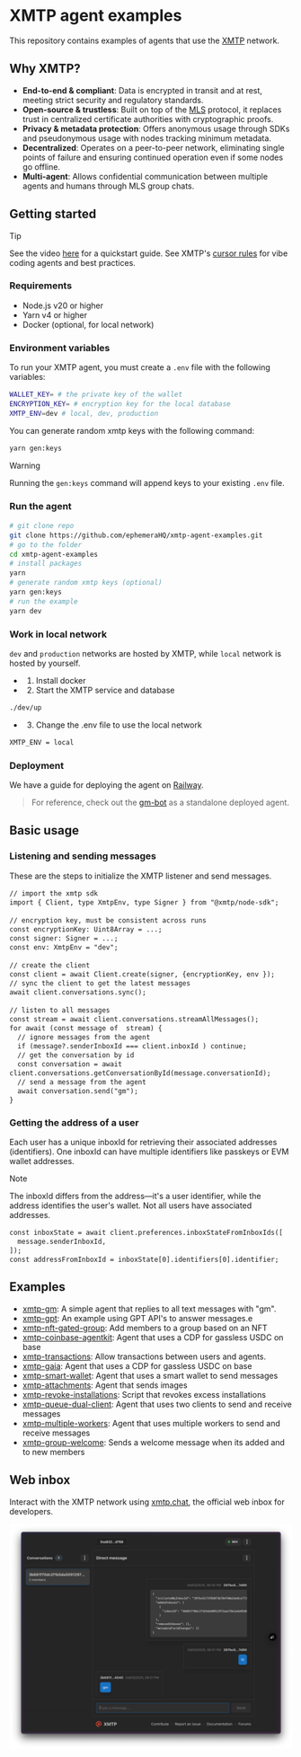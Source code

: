 # XMTP agent examples

This repository contains examples of agents that use the [XMTP](https://docs.xmtp.org/) network.

## Why XMTP?

- **End-to-end & compliant**: Data is encrypted in transit and at rest, meeting strict security and regulatory standards.
- **Open-source & trustless**: Built on top of the [MLS](https://messaginglayersecurity.rocks/) protocol, it replaces trust in centralized certificate authorities with cryptographic proofs.
- **Privacy & metadata protection**: Offers anonymous usage through SDKs and pseudonymous usage with nodes tracking minimum metadata.
- **Decentralized**: Operates on a peer-to-peer network, eliminating single points of failure and ensuring continued operation even if some nodes go offline.
- **Multi-agent**: Allows confidential communication between multiple agents and humans through MLS group chats.

## Getting started

> [!TIP]
> See the video [here](https://youtu.be/djRLnWUvwIA) for a quickstart guide.
> See XMTP's [cursor rules](/.cursor/README.md) for vibe coding agents and best practices.

### Requirements

- Node.js v20 or higher
- Yarn v4 or higher
- Docker (optional, for local network)

### Environment variables

To run your XMTP agent, you must create a `.env` file with the following variables:

```bash
WALLET_KEY= # the private key of the wallet
ENCRYPTION_KEY= # encryption key for the local database
XMTP_ENV=dev # local, dev, production
```

You can generate random xmtp keys with the following command:

```bash
yarn gen:keys
```

> [!WARNING]
> Running the `gen:keys` command will append keys to your existing `.env` file.

### Run the agent

```bash
# git clone repo
git clone https://github.com/ephemeraHQ/xmtp-agent-examples.git
# go to the folder
cd xmtp-agent-examples
# install packages
yarn
# generate random xmtp keys (optional)
yarn gen:keys
# run the example
yarn dev
```

### Work in local network

`dev` and `production` networks are hosted by XMTP, while `local` network is hosted by yourself.

- 1. Install docker
- 2. Start the XMTP service and database

```bash
./dev/up
```

- 3. Change the .env file to use the local network

```bash
XMTP_ENV = local
```

### Deployment

We have a guide for deploying the agent on [Railway](https://github.com/ephemeraHQ/xmtp-agent-examples/discussions/77).

> For reference, check out the [gm-bot](https://github.com/xmtp/gm-bot) as a standalone deployed agent.

## Basic usage

### Listening and sending messages

These are the steps to initialize the XMTP listener and send messages.

```tsx
// import the xmtp sdk
import { Client, type XmtpEnv, type Signer } from "@xmtp/node-sdk";

// encryption key, must be consistent across runs
const encryptionKey: Uint8Array = ...;
const signer: Signer = ...;
const env: XmtpEnv = "dev";

// create the client
const client = await Client.create(signer, {encryptionKey, env });
// sync the client to get the latest messages
await client.conversations.sync();

// listen to all messages
const stream = await client.conversations.streamAllMessages();
for await (const message of  stream) {
  // ignore messages from the agent
  if (message?.senderInboxId === client.inboxId ) continue;
  // get the conversation by id
  const conversation = await client.conversations.getConversationById(message.conversationId);
  // send a message from the agent
  await conversation.send("gm");
}
```

### Getting the address of a user

Each user has a unique inboxId for retrieving their associated addresses (identifiers). One inboxId can have multiple identifiers like passkeys or EVM wallet addresses.

> [!NOTE]
> The inboxId differs from the address—it's a user identifier, while the address identifies the user's wallet. Not all users have associated addresses.

```tsx
const inboxState = await client.preferences.inboxStateFromInboxIds([
  message.senderInboxId,
]);
const addressFromInboxId = inboxState[0].identifiers[0].identifier;
```

## Examples

- [xmtp-gm](/examples/xmtp-gm/): A simple agent that replies to all text messages with "gm".
- [xmtp-gpt](/examples/xmtp-gpt/): An example using GPT API's to answer messages.e
- [xmtp-nft-gated-group](/examples/xmtp-nft-gated-group/): Add members to a group based on an NFT
- [xmtp-coinbase-agentkit](/examples/xmtp-coinbase-agentkit/): Agent that uses a CDP for gassless USDC on base
- [xmtp-transactions](/examples/xmtp-transactions/): Allow transactions between users and agents.
- [xmtp-gaia](/examples/xmtp-gaia/): Agent that uses a CDP for gassless USDC on base
- [xmtp-smart-wallet](/examples/xmtp-smart-wallet/): Agent that uses a smart wallet to send messages
- [xmtp-attachments](/examples/xmtp-attachments/): Agent that sends images
- [xmtp-revoke-installations](/examples/xmtp-revoke-installations/): Script that revokes excess installations
- [xmtp-queue-dual-client](/examples/xmtp-queue-dual-client/): Agent that uses two clients to send and receive messages
- [xmtp-multiple-workers](/examples/xmtp-multiple-workers/): Agent that uses multiple workers to send and receive messages
- [xmtp-group-welcome](/examples/xmtp-group-welcome/): Sends a welcome message when its added and to new members

## Web inbox

Interact with the XMTP network using [xmtp.chat](https://xmtp.chat), the official web inbox for developers.

![](/examples/xmtp-gm/screenshot.png)
